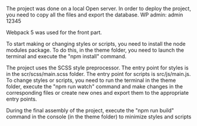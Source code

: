 The project was done on a local Open server. In order to deploy the project, you need to copy all the files and export the database.
WP admin:
admin
12345

Webpack 5 was used for the front part.

To start making or changing styles or scripts, you need to install the node modules package. To do this, in the theme folder, you need to launch the terminal and execute the "npm install" command.

The project uses the SCSS style preprocessor. The entry point for styles is in the scr/scss/main.scss folder. The entry point for scripts is src/js/main.js. To change styles or scripts, you need to run the terminal in the theme folder, execute the "npm run watch" command and make changes in the corresponding files or create new ones and export them to the appropriate entry points.

During the final assembly of the project, execute the "npm run build" command in the console (in the theme folder) to minimize styles and scripts
